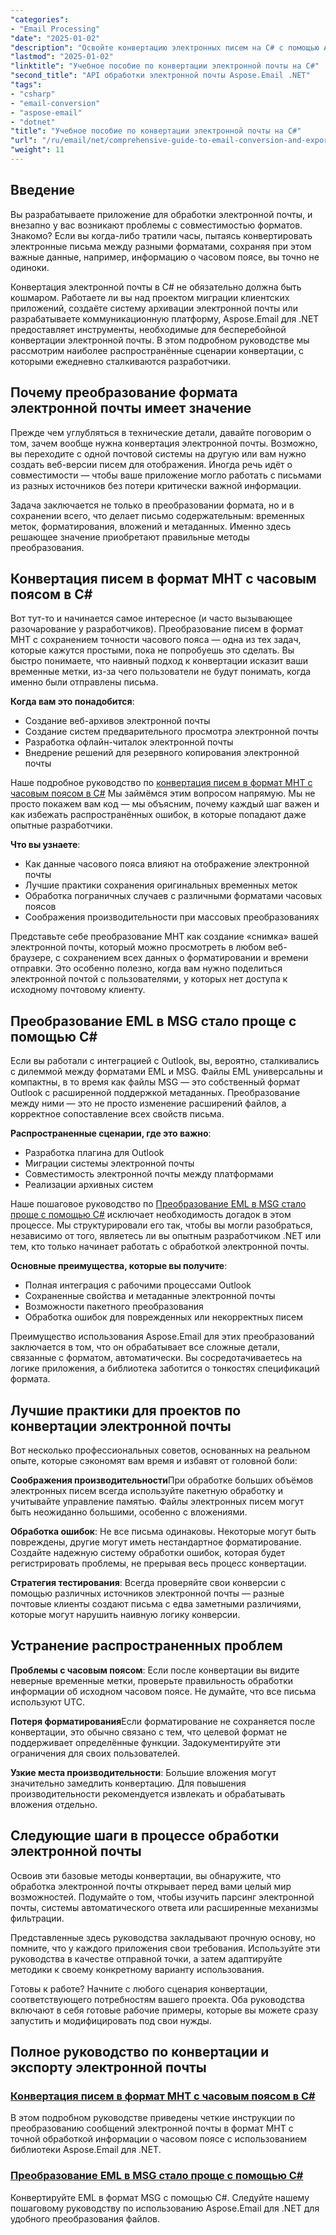 ```yaml
---
"categories":
- "Email Processing"
"date": "2025-01-02"
"description": "Освойте конвертацию электронных писем на C# с помощью Aspose.Email .NET. Изучите конвертацию MHT, EML в MSG с поддержкой часовых поясов. Пошаговое руководство для разработчиков."
"lastmod": "2025-01-02"
"linktitle": "Учебное пособие по конвертации электронной почты на C#"
"second_title": "API обработки электронной почты Aspose.Email .NET"
"tags":
- "csharp"
- "email-conversion"
- "aspose-email"
- "dotnet"
"title": "Учебное пособие по конвертации электронной почты на C#"
"url": "/ru/email/net/comprehensive-guide-to-email-conversion-and-export/"
"weight": 11
---
```


## Введение

Вы разрабатываете приложение для обработки электронной почты, и внезапно у вас возникают проблемы с совместимостью форматов. Знакомо? Если вы когда-либо тратили часы, пытаясь конвертировать электронные письма между разными форматами, сохраняя при этом важные данные, например, информацию о часовом поясе, вы точно не одиноки.

Конвертация электронной почты в C# не обязательно должна быть кошмаром. Работаете ли вы над проектом миграции клиентских приложений, создаёте систему архивации электронной почты или разрабатываете коммуникационную платформу, Aspose.Email для .NET предоставляет инструменты, необходимые для бесперебойной конвертации электронной почты. В этом подробном руководстве мы рассмотрим наиболее распространённые сценарии конвертации, с которыми ежедневно сталкиваются разработчики.

## Почему преобразование формата электронной почты имеет значение

Прежде чем углубляться в технические детали, давайте поговорим о том, зачем вообще нужна конвертация электронной почты. Возможно, вы переходите с одной почтовой системы на другую или вам нужно создать веб-версии писем для отображения. Иногда речь идёт о совместимости — чтобы ваше приложение могло работать с письмами из разных источников без потери критически важной информации.

Задача заключается не только в преобразовании формата, но и в сохранении всего, что делает письмо содержательным: временных меток, форматирования, вложений и метаданных. Именно здесь решающее значение приобретают правильные методы преобразования.

## Конвертация писем в формат MHT с часовым поясом в C#

Вот тут-то и начинается самое интересное (и часто вызывающее разочарование у разработчиков). Преобразование писем в формат MHT с сохранением точности часового пояса — одна из тех задач, которые кажутся простыми, пока не попробуешь это сделать. Вы быстро понимаете, что наивный подход к конвертации исказит ваши временные метки, из-за чего пользователи не будут понимать, когда именно были отправлены письма.

**Когда вам это понадобится**: 
- Создание веб-архивов электронной почты
- Создание систем предварительного просмотра электронной почты
- Разработка офлайн-читалок электронной почты
- Внедрение решений для резервного копирования электронной почты

Наше подробное руководство по [конвертация писем в формат MHT с часовым поясом в C#](./convert-emails-to-mht-format-with-timezone-in-csharp/) Мы займёмся этим вопросом напрямую. Мы не просто покажем вам код — мы объясним, почему каждый шаг важен и как избежать распространённых ошибок, в которые попадают даже опытные разработчики.

**Что вы узнаете**:
- Как данные часового пояса влияют на отображение электронной почты
- Лучшие практики сохранения оригинальных временных меток
- Обработка пограничных случаев с различными форматами часовых поясов
- Соображения производительности при массовых преобразованиях

Представьте себе преобразование MHT как создание «снимка» вашей электронной почты, который можно просмотреть в любом веб-браузере, с сохранением всех данных о форматировании и времени отправки. Это особенно полезно, когда вам нужно поделиться электронной почтой с пользователями, у которых нет доступа к исходному почтовому клиенту.

## Преобразование EML в MSG стало проще с помощью C#

Если вы работали с интеграцией с Outlook, вы, вероятно, сталкивались с дилеммой между форматами EML и MSG. Файлы EML универсальны и компактны, в то время как файлы MSG — это собственный формат Outlook с расширенной поддержкой метаданных. Преобразование между ними — это не просто изменение расширений файлов, а корректное сопоставление всех свойств письма.

**Распространенные сценарии, где это важно**:
- Разработка плагина для Outlook
- Миграции системы электронной почты
- Совместимость электронной почты между платформами
- Реализации архивных систем

Наше пошаговое руководство по [Преобразование EML в MSG стало проще с помощью C#](./eml-to-msg-convert-made-easy-using-csharp/) исключает необходимость догадок в этом процессе. Мы структурировали его так, чтобы вы могли разобраться, независимо от того, являетесь ли вы опытным разработчиком .NET или тем, кто только начинает работать с обработкой электронной почты.

**Основные преимущества, которые вы получите**:
- Полная интеграция с рабочими процессами Outlook
- Сохраненные свойства и метаданные электронной почты
- Возможности пакетного преобразования
- Обработка ошибок для поврежденных или некорректных писем

Преимущество использования Aspose.Email для этих преобразований заключается в том, что он обрабатывает все сложные детали, связанные с форматом, автоматически. Вы сосредотачиваетесь на логике приложения, а библиотека заботится о тонкостях спецификаций формата.

## Лучшие практики для проектов по конвертации электронной почты

Вот несколько профессиональных советов, основанных на реальном опыте, которые сэкономят вам время и избавят от головной боли:

**Соображения производительности**При обработке больших объёмов электронных писем всегда используйте пакетную обработку и учитывайте управление памятью. Файлы электронных писем могут быть неожиданно большими, особенно с вложениями.

**Обработка ошибок**: Не все письма одинаковы. Некоторые могут быть повреждены, другие могут иметь нестандартное форматирование. Создайте надежную систему обработки ошибок, которая будет регистрировать проблемы, не прерывая весь процесс конвертации.

**Стратегия тестирования**: Всегда проверяйте свои конверсии с помощью различных источников электронной почты — разные почтовые клиенты создают письма с едва заметными различиями, которые могут нарушить наивную логику конверсии.

## Устранение распространенных проблем

**Проблемы с часовым поясом**: Если после конвертации вы видите неверные временные метки, проверьте правильность обработки информации об исходном часовом поясе. Не думайте, что все письма используют UTC.

**Потеря форматирования**Если форматирование не сохраняется после конвертации, это обычно связано с тем, что целевой формат не поддерживает определённые функции. Задокументируйте эти ограничения для своих пользователей.

**Узкие места производительности**: Большие вложения могут значительно замедлить конвертацию. Для повышения производительности рекомендуется извлекать и обрабатывать вложения отдельно.

## Следующие шаги в процессе обработки электронной почты

Освоив эти базовые методы конвертации, вы обнаружите, что обработка электронной почты открывает перед вами целый мир возможностей. Подумайте о том, чтобы изучить парсинг электронной почты, системы автоматического ответа или расширенные механизмы фильтрации.

Представленные здесь руководства закладывают прочную основу, но помните, что у каждого приложения свои требования. Используйте эти руководства в качестве отправной точки, а затем адаптируйте методики к своему конкретному варианту использования.

Готовы к работе? Начните с любого сценария конвертации, соответствующего потребностям вашего проекта. Оба руководства включают в себя готовые рабочие примеры, которые вы можете сразу запустить и модифицировать под свои нужды.

## Полное руководство по конвертации и экспорту электронной почты
### [Конвертация писем в формат MHT с часовым поясом в C#](./convert-emails-to-mht-format-with-timezone-in-csharp/)
В этом подробном руководстве приведены четкие инструкции по преобразованию сообщений электронной почты в формат MHT с точной обработкой информации о часовом поясе с использованием библиотеки Aspose.Email для .NET.
### [Преобразование EML в MSG стало проще с помощью C#](./eml-to-msg-convert-made-easy-using-csharp/)
Конвертируйте EML в формат MSG с помощью C#. Следуйте нашему пошаговому руководству по использованию Aspose.Email для .NET для удобного преобразования файлов.